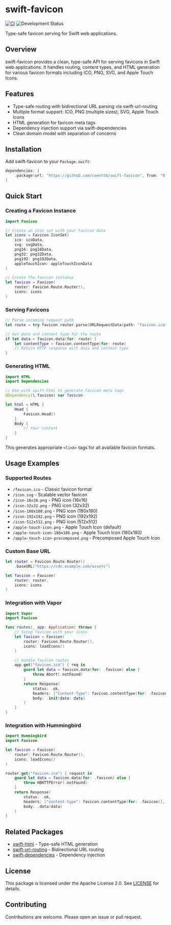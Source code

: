 # swift-favicon

[![CI](https://github.com/coenttb/swift-favicon/workflows/CI/badge.svg)](https://github.com/coenttb/swift-favicon/actions/workflows/ci.yml)
![Development Status](https://img.shields.io/badge/status-active--development-blue.svg)

Type-safe favicon serving for Swift web applications.

## Overview

swift-favicon provides a clean, type-safe API for serving favicons in Swift web applications. It handles routing, content types, and HTML generation for various favicon formats including ICO, PNG, SVG, and Apple Touch Icons.

## Features

- Type-safe routing with bidirectional URL parsing via swift-url-routing
- Multiple format support: ICO, PNG (multiple sizes), SVG, Apple Touch Icons
- HTML generation for favicon meta tags
- Dependency injection support via swift-dependencies
- Clean domain model with separation of concerns

## Installation

Add swift-favicon to your `Package.swift`:

```swift
dependencies: [
    .package(url: "https://github.com/coenttb/swift-favicon", from: "0.1.0"),
]
```

## Quick Start

### Creating a Favicon Instance

```swift
import Favicon

// Create an icon set with your favicon data
let icons = Favicon.IconSet(
    ico: icoData,
    svg: svgData,
    png16: png16Data,
    png32: png32Data,
    png192: png192Data,
    appleTouchIcon: appleTouchIconData
)

// Create the favicon instance
let favicon = Favicon(
    router: Favicon.Route.Router(),
    icons: icons
)
```

### Serving Favicons

```swift
// Parse incoming request path
let route = try favicon.router.parse(URLRequestData(path: "favicon.ico"))

// Get data and content type for the route
if let data = favicon.data(for: route) {
    let contentType = favicon.contentType(for: route)
    // Return HTTP response with data and content type
}
```

### Generating HTML

```swift
import HTML
import Dependencies

// Use with swift-html to generate favicon meta tags
@Dependency(\.favicon) var favicon

let html = HTML {
    Head {
        Favicon.Head()
    }
    Body {
        // Your content
    }
}
```

This generates appropriate `<link>` tags for all available favicon formats.

## Usage Examples

### Supported Routes

- `/favicon.ico` - Classic favicon format
- `/icon.svg` - Scalable vector favicon
- `/icon-16x16.png` - PNG icon (16x16)
- `/icon-32x32.png` - PNG icon (32x32)
- `/icon-180x180.png` - PNG icon (180x180)
- `/icon-192x192.png` - PNG icon (192x192)
- `/icon-512x512.png` - PNG icon (512x512)
- `/apple-touch-icon.png` - Apple Touch Icon (default)
- `/apple-touch-icon-180x180.png` - Apple Touch Icon (180x180)
- `/apple-touch-icon-precomposed.png` - Precomposed Apple Touch Icon

### Custom Base URL

```swift
let router = Favicon.Route.Router()
    .baseURL("https://cdn.example.com/assets")

let favicon = Favicon(
    router: router,
    icons: icons
)
```

### Integration with Vapor

```swift
import Vapor
import Favicon

func routes(_ app: Application) throws {
    // Setup favicon with your icons
    let favicon = Favicon(
        router: Favicon.Route.Router(),
        icons: loadIcons()
    )

    // Handle favicon routes
    app.get("favicon.ico") { req in
        guard let data = favicon.data(for: .favicon) else {
            throw Abort(.notFound)
        }
        return Response(
            status: .ok,
            headers: ["Content-Type": favicon.contentType(for: .favicon)],
            body: .init(data: data)
        )
    }
}
```

### Integration with Hummingbird

```swift
import Hummingbird
import Favicon

let favicon = Favicon(
    router: Favicon.Route.Router(),
    icons: loadIcons()
)

router.get("favicon.ico") { request in
    guard let data = favicon.data(for: .favicon) else {
        throw HBHTTPError(.notFound)
    }
    return Response(
        status: .ok,
        headers: ["content-type": favicon.contentType(for: .favicon)],
        body: .data(data)
    )
}
```

## Related Packages

- [swift-html](https://github.com/coenttb/swift-html) - Type-safe HTML generation
- [swift-url-routing](https://github.com/pointfreeco/swift-url-routing) - Bidirectional URL routing
- [swift-dependencies](https://github.com/pointfreeco/swift-dependencies) - Dependency injection

## License

This package is licensed under the Apache License 2.0. See [LICENSE](LICENSE) for details.

## Contributing

Contributions are welcome. Please open an issue or pull request.
